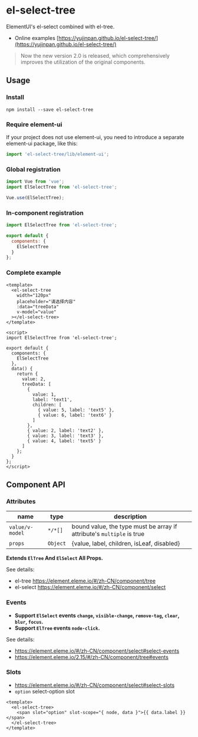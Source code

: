 # el-select-tree

ElementUI's el-select combined with el-tree.

- Online examples [https://yujinpan.github.io/el-select-tree/](https://yujinpan.github.io/el-select-tree/)

> Now the new version 2.0 is released, which comprehensively improves the utilization of the original components.

## Usage

### Install

```
npm install --save el-select-tree
```

### Require element-ui

If your project does not use element-ui,
you need to introduce a separate element-ui package, like this:

```js
import 'el-select-tree/lib/element-ui';
```

### Global registration

```js
import Vue from 'vue';
import ElSelectTree from 'el-select-tree';

Vue.use(ElSelectTree);
```

### In-component registration

```js
import ElSelectTree from 'el-select-tree';

export default {
  components: {
    ElSelectTree
  }
};
```

### Complete example

```vue
<template>
  <el-select-tree
    width="120px"
    placeholder="请选择内容"
    :data="treeData"
    v-model="value"
  ></el-select-tree>
</template>

<script>
import ElSelectTree from 'el-select-tree';

export default {
  components: {
    ElSelectTree
  },
  data() {
    return {
      value: 2,
      treeData: [
        {
          value: 1,
          label: 'text1',
          children: [
            { value: 5, label: 'text5' },
            { value: 6, label: 'text6' }
          ]
        },
        { value: 2, label: 'text2' },
        { value: 3, label: 'text3' },
        { value: 4, label: 'text5' }
      ]
    };
  }
};
</script>
```

## Component API

### Attributes

| name            | type     | description                                                           |
| --------------- | -------- | --------------------------------------------------------------------- |
| `value/v-model` | `*/*[]`  | bound value, the type must be array if attribute's `multiple` is true |
| `props`         | `Object` | {value, label, children, isLeaf, disabled}                            |

**Extends `ElTree` And `ElSelect` All Props.**

See details:

- el-tree https://element.eleme.io/#/zh-CN/component/tree
- el-select https://element.eleme.io/#/zh-CN/component/select

### Events

- **Support `ElSelect` events `change`, `visible-change`, `remove-tag`, `clear`, `blur`, `focus`.**
- **Support `ElTree` events `node-click`.**

See details:

- https://element.eleme.io/#/zh-CN/component/select#select-events
- https://element.eleme.io/2.15/#/zh-CN/component/tree#events

### Slots

- https://element.eleme.io/#/zh-CN/component/select#select-slots
- `option` select-option slot

```vue
<template>
  <el-select-tree>
    <span slot="option" slot-scope="{ node, data }">{{ data.label }}</span>
  </el-select-tree>
</template>
```
